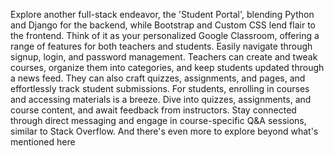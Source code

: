 Explore another full-stack endeavor, the 'Student Portal', blending Python and Django for the backend, while Bootstrap and Custom CSS lend flair to the frontend. Think of it as your personalized Google Classroom, offering a range of features for both teachers and students. Easily navigate through signup, login, and password management. Teachers can create and tweak courses, organize them into categories, and keep students updated through a news feed. They can also craft quizzes, assignments, and pages, and effortlessly track student submissions. For students, enrolling in courses and accessing materials is a breeze. Dive into quizzes, assignments, and course content, and await feedback from instructors. Stay connected through direct messaging and engage in course-specific Q&A sessions, similar to Stack Overflow. And there's even more to explore beyond what's mentioned here
